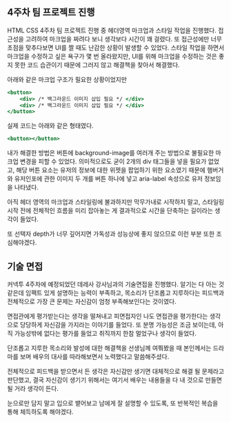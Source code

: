 ## 4주차 팀 프로젝트 진행

HTML CSS 4주차 팀 프로젝트 진행 중 헤더영역 마크업과 스타일 작업을 진행했다. 접근성을 고려하여 마크업을 짜려다 보니 생각보다 시간이 꽤 걸렸다. 또 접근성에만 너무 초점을 맞추다보면 UI를 짤 때도 난감한 상황이 발생할 수 있었다. 스타일 작업을 하면서 마크업을 수정하고 싶은 욕구가 몇 번 올라왔지만, UI를 위해 마크업을 수정하는 것은 좋지 못한 코드 습관이기 때문에 그러지 않고 해결책을 찾아서 해결했다.

아래와 같은 마크업 구조가 필요한 상황이었지만 

```jsx
<button>
	<div> /* 백그라운드 이미지 삽입 필요 */ </div>
	<div> /* 백그라운드 이미지 삽입 필요 */ </div>
</button>
```

실제 코드는 아래와 같은 형태였다.

```jsx
<button></button>
```

내가 해결한 방법은 버튼에 background-image를 여러개 주는 방법으로 불필요한 마크업 변경을 피할 수 있었다. 의미적으로도 굳이 2개의 div 태그들을 넣을 필요가 없었고, 해당 버튼 요소는 유저의 정보에 대한 위젯을 팝업하기 위한 요소였기 때문에 햄버거와 유저인포에 관한 이미지 두 개를 버튼 하나에 넣고 aria-label 속성으로 유저 정보임을 나타냈다.

아직 헤더 영역의 마크업과 스타일링에 불과하지만 막무가내로 시작하지 말고, 스타일링 시작 전에 전체적인 흐름을 미리 잡아놓는 게 결과적으로 시간을 단축하는 길이라는 생각이 들었다.

또 선택자 depth가 너무 깊어지면 가독성과 성능상에 좋지 않으므로 이런 부분 또한 조심해야겠다.

## 기술 면접

커넥투 4주차에 예정되었던 데레사 강사님과의 기술면접을 진행했다. 알기는 다 아는 것 같은데 임팩트 있게 설명하는 능력이 부족하고, 목소리가 단조롭고 지루하다는 피드백과 전체적으로 가장 큰 문제는 자신감이 엄청 부족해보인다는 것이였다.

면접관에게 평가받는다는 생각을 떨쳐내고 피면접자인 나도 면접관을 평가한다는 생각으로 당당하게 자신감을 가지라는 이야기를 들었다. 또 분명 가능성은 조금 보이는데, 아직 가능성밖에 없다는 평가를 들었고 취직까지 한참 멀었구나 생각이 들었다.

단조롭고 지루한 목소리와 발성에 대한 해결책을 선생님께 여쭤봤을 때 본인께서는 드라마를 보며 배우의 대사를 따라해보면서 노력했다고 말씀해주셨다.

전체적으로 피드백을 받으면서 든 생각은 자신감만 생기면 대체적으로 해결 될 문제라고 판단했고, 결국 자신감이 생기기 위해서는 여기서 배우는 내용들을 다 내 것으로 만들면 될 거라 생각이 든다.

눈으로만 담지 말고 입으로 뱉어보고 남에게 잘 설명할 수 있도록, 또 반복적인 복습을 통해 체득하도록 해야겠다.